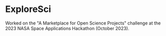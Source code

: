 # ExploreSci
Worked on the "A Marketplace for Open Science Projects" challenge at the 2023 NASA Space Applications Hackathon (October 2023).
